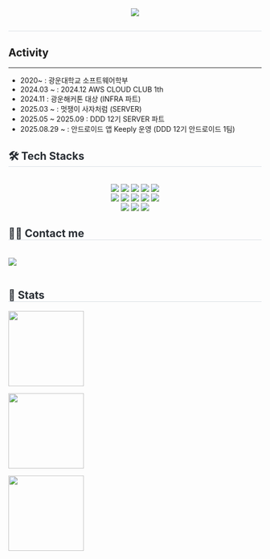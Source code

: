 <div align="center">
  <img src="https://capsule-render.vercel.app/api?type=waving&color=gradient&height=180&text=Jihwan's%20Github&animation=&fontColor=000000&fontSize=50" />
</div>

<div align="center"> 
  <h2 style="border-bottom: 1px solid #d8dee4; color: #282d33;"> </h2>  
  <div style="font-weight: 700; font-size: 15px; text-align: center; color: #282d33;"> </div> 
</div>

## Activity
---
- 2020~ : 광운대학교 소프트웨어학부 
- 2024.03 ~ : 2024.12 AWS CLOUD CLUB 1th
- 2024.11 : 광운해커톤 대상 (INFRA 파트)
- 2025.03 ~ : 멋쟁이 사자처럼 (SERVER)
- 2025.05 ~ 2025.09 :  DDD 12기 SERVER 파트
- 2025.08.29 ~ : 안드로이드 앱 Keeply 운영 (DDD 12기 안드로이드 1팀)

<div align="left">
  <h2 style="border-bottom: 1px solid #d8dee4; color: #282d33;"> 🛠️ Tech Stacks </h2> <br> 
  <div style="margin: 0 auto; text-align: center;" align="left"> 
    <img src="https://img.shields.io/badge/Amazon S3-569A31?style=for-the-badge&logo=Amazon S3&logoColor=white">
    <img src="https://img.shields.io/badge/Amazon AWS-232F3E?style=for-the-badge&logo=Amazon AWS&logoColor=white">
    <img src="https://img.shields.io/badge/C++-00599C?style=for-the-badge&logo=C%2B%2B&logoColor=white">
    <img src="https://img.shields.io/badge/Discord-5865F2?style=for-the-badge&logo=Discord&logoColor=white">
    <img src="https://img.shields.io/badge/Docker-2496ED?style=for-the-badge&logo=Docker&logoColor=white">
    <br/>
    <img src="https://img.shields.io/badge/Git-F05032?style=for-the-badge&logo=Git&logoColor=white">
    <img src="https://img.shields.io/badge/Github-181717?style=for-the-badge&logo=Github&logoColor=white">
    <img src="https://img.shields.io/badge/Java-007396?style=for-the-badge&logo=Java&logoColor=white">
    <img src="https://img.shields.io/badge/Jenkins-D24939?style=for-the-badge&logo=Jenkins&logoColor=white">
    <img src="https://img.shields.io/badge/Linux-FCC624?style=for-the-badge&logo=Linux&logoColor=white">
    <br/>
    <img src="https://img.shields.io/badge/MySQL-4479A1?style=for-the-badge&logo=MySQL&logoColor=white">
    <img src="https://img.shields.io/badge/Notion-000000?style=for-the-badge&logo=Notion&logoColor=white">
    <img src="https://img.shields.io/badge/Spring Boot-6DB33F?style=for-the-badge&logo=Spring Boot&logoColor=white">
  </div>
</div>

<div align="left">
  <h2 style="border-bottom: 1px solid #d8dee4; color: #282d33;"> 🧑‍💻 Contact me </h2> <br> 
  <div align="left"> 
    <a href="https://dstrace.tistory.com"> 
      <img src="https://img.shields.io/badge/Tistory-000000?style=for-the-badge&logo=Tistory&logoColor=white"> 
    </a>
  </div>  
  <br> 
  <div align="center"> </div> 
</div>

<h2 style="border-bottom: 1px solid #d8dee4; color: #282d33;"> 🏅 Stats </h2>

<p>
  <!-- Top Languages -->
  <img 
    src="https://github-readme-stats.vercel.app/api/top-langs/?username=JJhwan7099&layout=compact&theme=tokyonight" 
    height="150"
  />

  <!-- GitHub Stats -->
  <img 
    src="https://github-readme-stats.vercel.app/api?username=JJhwan7099&theme=tokyonight&show_icons=true" 
    height="150"
  />

  <!-- Solved.ac -->
  <a href="https://solved.ac/ghks7099/">
    <img src="http://mazassumnida.wtf/api/v2/generate_badge?boj=ghks7099" height="150"/>
  </a>
</p>
